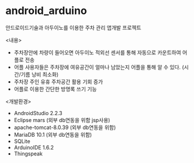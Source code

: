 # android_arduino
안드로이드기술과 아두이노를 이용한 주차 관리 앱개발 프로젝트

<내용>
 - 주차장안에 차량이 들어오면 아두이노 적외선 센서를 통해 자동으로 카운트하여 어플로 전송
 - 어플 사용자들은 주차장에 여유공간이 얼마나 남았는지 어플을 통해 알 수 있다. (시간/기름 낭비 최소화)
 - 주차장 주인 유휴 주차공간 활용 기회 증가
 - 어플로 이용한 간단한 방명록 쓰기 기능



<개발환경>
- AndroidStudio 2.2.3
- Eclipse mars  (외부 db연동을 위함 jsp사용)
- apache-tomcat-8.0.39  (외부 db연동을 위함)
- MariaDB 10.1  (외부 db연동을 위함)
- SQLite
- ArduinoIDE 1.6.2
- Thingspeak
